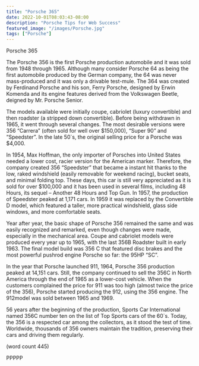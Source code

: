 ```yaml
---
title: "Porsche 365"
date: 2022-10-01T08:03:43-08:00
description: "Porsche Tips for Web Success"
featured_image: "/images/Porsche.jpg"
tags: ["Porsche"]
---
```


Porsche 365


The Porsche 356 is the first Porsche production automobile 
and it was sold from 1948 through 1965.  Although many 
consider Porsche 64 as being the first automobile produced 
by the German company, the 64 was never mass-produced 
and it was only a drivable test-mule. The 364 was created by 
Ferdinand Porsche and his son, Ferry Porsche, designed by 
Erwin Komenda and its engine features derived from the 
Volkswagen Beetle, deigned by Mr. Porsche Senior.

The models available were initially coupe, cabriolet (luxury 
convertible) and then roadster (a stripped down convertible).
Before being withdrawn in 1965, it went through several 
changes. The most desirable versions were 356 “Carrera” 
(often sold for well over $150,000), “Super 90” and “Speedster”. 
In the late 50`s, the original selling price for a Porsche was 
$4,000.

In 1954, Max Hoffman, the only importer of Porsches into 
United States needed a lower cost, racier version for the 
American marker. Therefore, the company created 356 
“Speedster” that became a instant hit thanks to the low, raked 
windshield (easily removable for weekend racing), bucket seats, 
and minimal folding top. These days, this car is still very 
appreciated as it is sold for over $100,000 and it has been used 
in several films, including 48 Hours, its sequel – Another 48 
Hours and Top Gun. In 1957, the production of Speedster 
peaked at 1,171 cars. In 1959 it was replaced by the Convertible 
D model, which featured a taller, more practical windshield, 
glass side windows, and more comfortable seats.

Year after year, the basic shape of Porsche 356 remained the 
same and was easily recognized and remarked, even though 
changes were made, especially in the mechanical area. Coupe 
and cabriolet models were produced every year up to 1965, 
with the last 356B Roadster built in early 1963. The final model
build was 356 C that featured disc brakes and the most 
powerful pushrod engine Porsche so far: the 95HP “SC”.

In the year that Porsche launched 911, 1964, Porsche 356 production 
peaked at 14,151 cars. Still, the company continued to sell the 
356C in North America through the end of 1965 as a lower-cost 
vehicle. When the customers complained the price for 911 was 
too high (almost twice the price of the 356), Porsche started 
producing the 912, using the 356 engine. The 912model was 
sold between 1965 and 1969.

56 years after the beginning of the production, Sports Car 
International named 356C number ten on the list of Top Sports 
cars of the 60`s. Today, the 356 is a respected car among the 
collectors, as it stood the test of time. Worldwide, thousands of 
356 owners maintain the tradition, preserving their cars and 
driving them regularly.

(word count 445)

PPPPP

